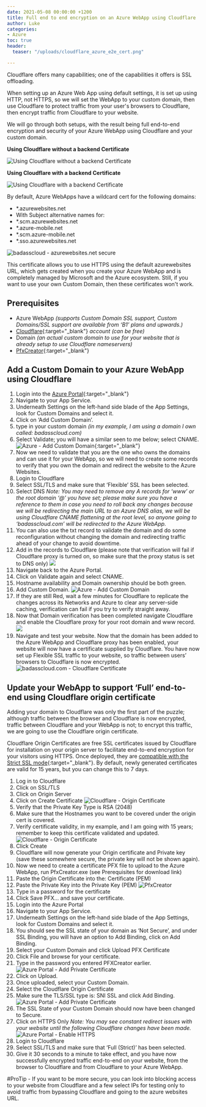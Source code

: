 ```yaml
---
date: 2021-05-08 00:00:00 +1200
title: Full end to end encryption on an Azure WebApp using Cloudflare
author: Luke
categories:
- Azure
toc: true
header:
  teaser: "/uploads/cloudflare_azure_e2e_cert.png"

---
```

Cloudflare offers many capabilities; one of the capabilities it offers is SSL offloading.

When setting up an Azure Web App using default settings, it is set up using HTTP, not HTTPS, so we will set the WebApp to your custom domain, then use Cloudflare to protect traffic from your user's browsers to Cloudflare, then encrypt traffic from Cloudflare to your website.

We will go through both setups, with the result being full end-to-end encryption and security of your Azure WebApp using Cloudflare and your custom domain.

**Using Cloudflare without a backend Certificate** 

![Using Cloudflare without a backend Certificate](/uploads/cloudflare_azure_brokensslchain.png "Using Cloudflare without a backend Certificate")

**Using Cloudflare with a backend Certificate** 

![Using Cloudflare with a backend Certificate](/uploads/cloudflare_azure_e2e_cert.png "Using Cloudflare with a backend Certificate")

By default, Azure WebApps have a wildcard cert for the following domains:

* *.azurewebsites.net
* With Subject alternative names for:
* *.scm.azurewebsites.net
* *.azure-mobile.net
* *.scm.azure-mobile.net
* *.sso.azurewebsites.net

![badasscloud - azurewebsites.net secure](/uploads/badasscloudazurewebsitessl.png "badasscloud - azurewebsites.net secure")

This certificate allows you to use HTTPS using the default azurewebsites URL, which gets created when you create your Azure WebApp and is completely managed by Microsoft and the Azure ecosystem. Still, if you want to use your own Custom Domain, then these certificates won't work.

## Prerequisites

* Azure WebApp _(supports Custom Domain SSL support, Custom Domains/SSL support are available from ‘B1’ plans and upwards.)_
* [Cloudflare](https://www.cloudflare.com/en-gb/ "Cloudflare"){:target="_blank"} _account (can be free)_
* Domain _(an actual custom domain to use for your website that is already setup to use Cloudflare nameservers)_
* [PfxCreator](https://github.com/georg-jung/PfxCreator "PFXCreator GitHub Repository"){:target="_blank"}

## Add a Custom Domain to your Azure WebApp using Cloudflare

 1. Login into the [Azure Portal](https://portal.azure.com/#blade/HubsExtension/BrowseResource/resourceType/Microsoft.Web%2Fsites "Azure Portal - App Services"){:target="_blank"}
 2. Navigate to your App Service.
 3. Underneath Settings on the left-hand side blade of the App Settings, look for Custom Domains and select it.
 4. Click on ‘Add Custom Domain’.
 5. type in your custom domain _(in my example, I am using a domain I own called: badasscloud.com)_
 6. Select Validate; you will have a similar seen to me below; select CNAME.
![Azure - Add Custom Domain](/uploads/AzureAppService_AddCustomDomain.png "Azure - Add Custom Domain"){:target="_blank"}
 7. Now we need to validate that you are the one who owns the domains and can use it for your WebApp, so we will need to create some records to verify that you own the domain and redirect the website to the Azure Websites.
 8. Login to Cloudflare
 9. Select SSL/TLS and make sure that ‘Flexible’ SSL has been selected.
10. Select DNS 
_Note: You may need to remove any A records for ‘www’ or the root domain ‘@’ you have set; please make sure you have a reference to them in case you need to roll back any changes because we will be redirecting the main URL to an Azure DNS alias, we will be using Cloudflare CNAME flattening at the root level, so anyone going to ‘badasscloud.com’ will be redirected to the Azure WebApp._
11. You can also use the txt record to validate the domain and do some reconfiguration without changing the domain and redirecting traffic ahead of your change to avoid downtime.
12. Add in the records to Cloudflare (please note that verification will fail if Cloudflare proxy is turned on, so make sure that the proxy status is set to DNS only)
![](/uploads/badassclouddns_azureverification.png)
13. Navigate back to the Azure Portal.
14. Click on Validate again and select CNAME.
15. Hostname availability and Domain ownership should be both green.
16. Add Custom Domain.
![Azure - Add Custom Domain](/uploads/AzureAppService_AddCustomDomain_VerificationComplete.png "Azure - Add Custom Domain")
17. If they are still Red, wait a few minutes for Cloudflare to replicate the changes across its Networks and Azure to clear any server-side caching, verification can fail if you try to verify straight away.
18. Now that Domain verification has been completed navigate Cloudflare and enable the Cloudflare proxy for your root domain and www record. ![](/uploads/badassclouddns_postazureverification.png)
19. Navigate and test your website. Now that the domain has been added to the Azure WebApp and Cloudflare proxy has been enabled, your website will now have a certificate supplied by Cloudflare. You have now set up Flexible SSL traffic to your website, so traffic between users’ browsers to Cloudflare is now encrypted. ![badasscloud.com - Cloudflare Certificate](/uploads/badasscloud_Azure_Cloudflarefront.png "badasscloud.com - Cloudflare Certificate")

## **Update your WebApp to support ‘Full’ end-to-end using Cloudflare origin certificate**

Adding your domain to Cloudflare was only the first part of the puzzle; although traffic between the browser and Cloudflare is now encrypted, traffic between Cloudflare and your WebApp is not; to encrypt this traffic, we are going to use the Cloudflare origin certificate.

Cloudflare Origin Certificates are free SSL certificates issued by Cloudflare for installation on your origin server to facilitate end-to-end encryption for your visitors using HTTPS. Once deployed, they are [compatible with the Strict SSL mode](https://developers.cloudflare.com/ssl/origin-configuration/ssl-modes#strict){:target="_blank"}. By default, newly generated certificates are valid for 15 years, but you can change this to 7 days.

 1. Log in to Cloudflare
 2. Click on SSL/TLS
 3. Click on Origin Server
 4. Click on Create Certificate ![Cloudflare - Origin Certificate](/uploads/Cloudflare_OriginCert1.png "Cloudflare - Origin Certificate")
 5. Verify that the Private Key Type is RSA (2048)
 6. Make sure that the Hostnames you want to be covered under the origin cert is covered.
 7. Verify certificate validity, in my example, and I am going with 15 years; remember to keep this certificate validated and updated. ![Cloudflare - Origin Certificate](/uploads/Cloudflare_OriginCert2.png "Cloudflare - Origin Certificate")
 8. Click Create
 9. Cloudflare will now generate your Origin certificate and Private key (save these somewhere secure, the private key will not be shown again).
10. Now we need to create a certificate PFX file to upload to the Azure WebApp, run PfxCreator.exe (see Prerequisites for download link)
11. Paste the Origin Certificate into the: Certificate (PEM)
12. Paste the Private Key into the Private Key (PEM) ![PfxCreator](/uploads/PfxCreator.png "PfxCreator")
13. Type in a password for the certificate
14. Click Save PFX… and save your certificate.
15. Login into the Azure Portal
16. Navigate to your App Service.
17. Underneath Settings on the left-hand side blade of the App Settings, look for Custom Domains and select it.
18. You should see the SSL state of your domain as ‘Not Secure’, and under SSL Binding, you will have an option to Add Binding, click on Add Binding.
19. Select your Custom Domain and click Upload PFX Certificate
20. Click File and browse for your certificate.
21. Type in the password you entered PFXCreator earlier. ![Azure Portal - Add Private Certificate](/uploads/AzureWebApp-Cloudflare_OriginCert_AddBinding1.png.png "Azure Portal - Add Private Certificate")
22. Click on Upload.
23. Once uploaded, select your Custom Domain.
24. Select the Cloudflare Origin Certificate
25. Make sure the TLS/SSL type is: SNI SSL and click Add Binding. ![Azure Portal - Add Private Certificate](/uploads/AzureWebApp-Cloudflare_OriginCert_AddBinding3.png.png "Azure Portal - Add Private Certificate")
26. The SSL State of your Custom Domain should now have been changed to Secure.
27. Click on HTTPS Only
 _Note: You may see constant redirect issues with your website until the following Cloudflare changes have been made._
![Azure Portal - Enable HTTPS](/uploads/AzureWebApp-Cloudflare_OriginCert_AddBinding4.png "Azure Portal - Enable HTTPS")
28. Login to Cloudflare
29. Select SSL/TLS and make sure that ‘Full (Strict)’ has been selected.
30. Give it 30 seconds to a minute to take effect, and you have now successfully encrypted traffic end-to-end on your website, from the browser to Cloudflare and from Cloudflare to your Azure WebApp.

\#ProTip - If you want to be more secure, you can look into blocking access to your website from Cloudflare and a few select IPs for testing only to avoid traffic from bypassing Cloudflare and going to the azure websites URL.